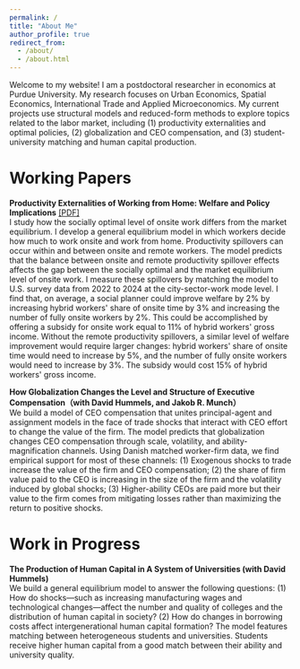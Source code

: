 ```yaml
---
permalink: /
title: "About Me"
author_profile: true
redirect_from: 
  - /about/
  - /about.html
---
```


Welcome to my website! I am a postdoctoral researcher in economics at Purdue University. My research focuses on Urban Economics, Spatial Economics, International Trade and Applied Microeconomics. My current projects use structural models and reduced-form methods to explore topics related to the labor market, including (1) productivity externalities and optimal policies, (2) globalization and CEO compensation, and (3) student-university matching and human capital production.

Working Papers
======
**Productivity Externalities of Working from Home: Welfare and Policy Implications** [[PDF]](files/TelecommutingPaper.pdf)<br>
I study how the socially optimal level of onsite work differs from the market equilibrium. I develop a general equilibrium model in which workers decide how much to work onsite and work from home. Productivity spillovers can occur within and between onsite and remote workers. The model predicts that the balance between onsite and remote productivity spillover effects affects the gap between the socially optimal and the market equilibrium level of onsite work. I measure these spillovers by matching the model to U.S. survey data from 2022 to 2024 at the city-sector-work mode level. I find that, on average, a social planner could improve welfare by 2% by increasing hybrid workers' share of onsite time by 3% and increasing the number of fully onsite workers by 2%. This could be accomplished by offering a subsidy for onsite work equal to 11% of hybrid workers' gross income. Without the remote productivity spillovers, a similar level of welfare improvement would require larger changes: hybrid workers' share of onsite time would need to increase by 5%, and the number of fully onsite workers would need to increase by 3%. The subsidy would cost 15% of hybrid workers' gross income.

**How Globalization Changes the Level and Structure of Executive Compensation（with David Hummels, and Jakob R. Munch）** <br>
We build a model of CEO compensation that unites principal-agent and assignment models in the face of trade shocks that interact with CEO effort to change the value of the firm. The model predicts that globalization changes CEO compensation through scale, volatility, and ability-magnification channels. Using Danish matched worker-firm data, we find empirical support for most of these channels: (1) Exogenous shocks to trade
increase the value of the firm and CEO compensation; (2) the share of firm value paid to the CEO is increasing in the size of the firm and the volatility induced by global shocks; (3) Higher-ability CEOs are paid more but their value to the firm comes from mitigating losses rather than maximizing the return to positive shocks.

Work in Progress
======
**The Production of Human Capital in A System of Universities (with David Hummels)** <br>
We build a general equilibrium model to answer the following questions: (1) How do shocks—such as increasing manufacturing wages and technological changes—affect the number and quality of colleges and the distribution of human capital in society? (2) How do changes in borrowing costs affect intergenerational human capital formation? The model features matching between heterogeneous students and universities. Students receive higher human capital from a good match between their ability and university quality.

